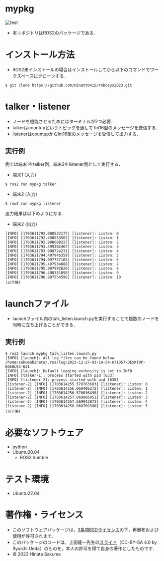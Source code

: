 # mypkg

![test](https://github.com/Hinatt0415/mypkg/actions/workflows/test.yml/badge.svg)

* 本リポジトリはROS2のパッケージである．

# インストール方法
* ROS2未インストールの場合はインストールしてから以下のコマンドでワークスペースにクローンする．
```
$ git clone https://github.com/Hinatt0415/robosys2023.git   
```

# talker・listener
* ノードを機能させるためにはターミナルが2つ必要．
* talkerはcountupというトピックを通して Int16型のメッセージを送信する．
* listenerはcountupからInt16型のメッセージを受信して出力する．

## 実行例
例では端末1をtalker側，端末2をlistener側として実行する．

* 端末1 (入力)
```
$ ros2 run mypkg talker
```

* 端末2 (入力)
```
$ rou2 run mypkg listener
```
出力結果は以下のようになる．

* 端末2 (出力)
```
[INFO] [1703611792.008532177] [listener]: Listen: 0
[INFO] [1703611792.498053502] [listener]: Listen: 1
[INFO] [1703611792.998608227] [listener]: Listen: 2
[INFO] [1703611793.499302467] [listener]: Listen: 3
[INFO] [1703611793.998724231] [listener]: Listen: 4
[INFO] [1703611794.497946359] [listener]: Listen: 5
[INFO] [1703611794.997757105] [listener]: Listen: 6
[INFO] [1703611795.497934088] [listener]: Listen: 7
[INFO] [1703611795.997992620] [listener]: Listen: 8
[INFO] [1703611796.498351098] [listener]: Listen: 9
[INFO] [1703611796.997554596] [listener]: Listen: 10
(以下略)
```

# launchファイル
* launchファイル内のtalk_listen.launch.pyを実行することで複数のノードを同時に立ち上げることができる．
## 実行例

```
$ ros2 launch mypkg talk_listen.launch.py
[INFO] [launch]: All log files can be found below /home/sakumahinata/.ros/log/2023-12-27-03-10-54-671057-DESKTOP-6Q66L93-631
[INFO] [launch]: Default logging verbosity is set to INFO
[INFO] [talker-1]: process started with pid [633]
[INFO] [listener-2]: process started with pid [635]
[listener-2] [INFO] [1703614255.578763603] [listener]: Listen: 0
[listener-2] [INFO] [1703614256.069406272] [listener]: Listen: 1
[listener-2] [INFO] [1703614256.570036498] [listener]: Listen: 2
[listener-2] [INFO] [1703614257.069966051] [listener]: Listen: 3
[listener-2] [INFO] [1703614257.569943873] [listener]: Listen: 4
[listener-2] [INFO] [1703614258.068709380] [listener]: Listen: 5
(以下略)
```

# 必要なソフトウェア
* python
* Ubuntu20.04
  * ROS2 humble

# テスト環境
* Ubuntu22.04

# 著作権・ライセンス
* このソフトウェアパッケージは，[3条項BSDライセンス](https://opensource.org/license/bsd-3-clause/)の下，再頒布および使用が許可されます．
* このパッケージのコードは，上田隆一先生の[スライド](https://github.com/ryuichiueda/my_slides/tree/master/robosys_2022)（CC-BY-SA 4.0 by Ryuichi Ueda）のものを，本人の許可を得て自身の著作としたものです．
* © 2023 Hinata Sakuma
